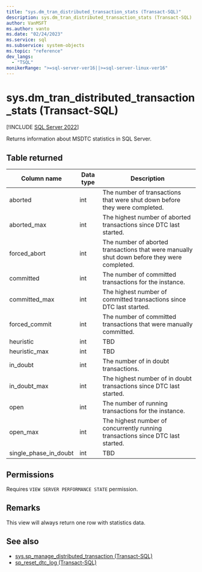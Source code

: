 ```yaml
---
title: "sys.dm_tran_distributed_transaction_stats (Transact-SQL)"
description: sys.dm_tran_distributed_transaction_stats (Transact-SQL)
author: VanMSFT
ms.author: vanto
ms.date: "02/24/2023"
ms.service: sql
ms.subservice: system-objects
ms.topic: "reference"
dev_langs:
  - "TSQL"
monikerRange: ">=sql-server-ver16||>=sql-server-linux-ver16"
---
```

# sys.dm_tran_distributed_transaction_stats (Transact-SQL)

[!INCLUDE [SQL Server 2022](../../includes/applies-to-version/sqlserver2022.md)]

  Returns information about MSDTC statistics in SQL Server.

## Table returned  

|Column name|Data type|Description|  
|-----------------|---------------|-----------------|  
|aborted  |  int|  The number of transactions that were shut down before they were completed.  |
|aborted_max  |  int|  The highest number of aborted transactions since DTC last started.  |
|forced_abort |   int | The number of aborted transactions that were manually shut down before they were completed. |
|committed |  int | The number of committed transactions for the instance.  |
|committed_max |  int | The highest number of committed transactions since DTC last started.  |
|forced_commit |  int | The number of committed transactions that were manually committed.  |
|heuristic |  int | TBD  |
|heuristic_max |  int | TBD  |
|in_doubt |  int | The number of in doubt transactions.  |
|in_doubt_max |  int | The highest number of in doubt transactions since DTC last started.  |
|open |  int | The number of running transactions for the instance.  |
|open_max |  int | The highest number of concurrently running transactions since DTC last started.  |
|single_phase_in_doubt |  int | TBD  |
  
## Permissions

Requires `VIEW SERVER PERFORMANCE STATE` permission.

## Remarks

This view will always return one row with statistics data.

## See also

- [sys.sp_manage_distributed_transaction (Transact-SQL)](../system-stored-procedures/sys-sp-manage-distributed-transaction.md)
- [sp_reset_dtc_log (Transact-SQL)](../system-stored-procedures/sp-reset-dtc-log.md)
